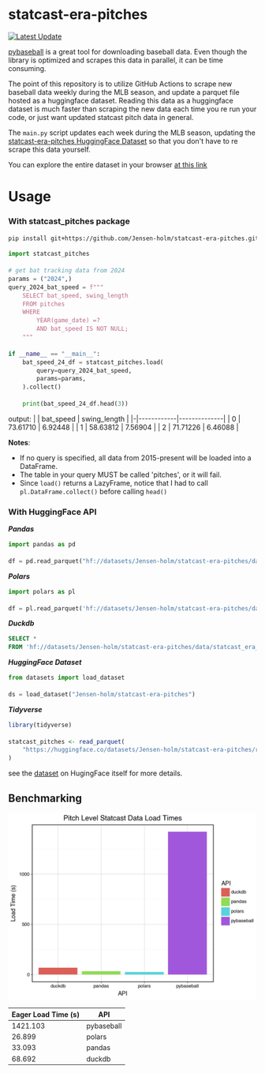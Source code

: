 # statcast-era-pitches

[![Latest Update](https://github.com/Jensen-holm/statcast-era-pitches/actions/workflows/update_statcast_data.yml/badge.svg)](https://github.com/Jensen-holm/statcast-era-pitches/actions/workflows/update_statcast_data.yml)

[pybaseball](https://github.com/jldbc/pybaseball) is a great tool for downloading baseball data. Even though the library is optimized and scrapes this data in parallel, it can be time consuming. 
 
The point of this repository is to utilize GitHub Actions to scrape new baseball data weekly during the MLB season, and update a parquet file hosted as a huggingface dataset. Reading this data as a huggingface dataset is much faster than scraping the new data each time you re run your code, or just want updated statcast pitch data in general.

The `main.py` script updates each week during the MLB season, updating the [statcast-era-pitches HuggingFace Dataset](https://huggingface.co/datasets/Jensen-holm/statcast-era-pitches) so that you don't have to re scrape this data yourself. 

You can explore the entire dataset in your browser [at this link](https://huggingface.co/datasets/Jensen-holm/statcast-era-pitches/viewer/default/train)

# Usage

### With statcast_pitches package

```bash
pip install git+https://github.com/Jensen-holm/statcast-era-pitches.git
```

```python
import statcast_pitches

# get bat tracking data from 2024
params = ("2024",)
query_2024_bat_speed = f"""
    SELECT bat_speed, swing_length
    FROM pitches
    WHERE 
        YEAR(game_date) =?
        AND bat_speed IS NOT NULL;
    """

if __name__ == "__main__":
    bat_speed_24_df = statcast_pitches.load(
        query=query_2024_bat_speed,
        params=params,
    ).collect()

    print(bat_speed_24_df.head(3))
```

output: 
| | bat_speed  | swing_length |
|-|------------|--------------|
| 0 | 73.61710 | 6.92448 |
| 1 | 58.63812 | 7.56904 |
| 2 | 71.71226 | 6.46088 |

**Notes**:
- If no query is specified, all data from 2015-present will be loaded into a DataFrame.
- The table in your query MUST be called 'pitches', or it will fail.
- Since `load()` returns a LazyFrame, notice that I had to call `pl.DataFrame.collect()` before calling `head()`

### With HuggingFace API

***Pandas***

```python
import pandas as pd

df = pd.read_parquet("hf://datasets/Jensen-holm/statcast-era-pitches/data/statcast_era_pitches.parquet")
```

***Polars***

```python
import polars as pl

df = pl.read_parquet('hf://datasets/Jensen-holm/statcast-era-pitches/data/statcast_era_pitches.parquet')
```

***Duckdb***

```sql
SELECT *
FROM 'hf://datasets/Jensen-holm/statcast-era-pitches/data/statcast_era_pitches.parquet';
```

***HuggingFace Dataset***

```python
from datasets import load_dataset

ds = load_dataset("Jensen-holm/statcast-era-pitches")
```

***Tidyverse***
```r
library(tidyverse)

statcast_pitches <- read_parquet(
    "https://huggingface.co/datasets/Jensen-holm/statcast-era-pitches/resolve/main/data/statcast_era_pitches.parquet"
)
```

see the [dataset](https://huggingface.co/datasets/Jensen-holm/statcast-era-pitches) on HugingFace itself for more details. 

## Benchmarking

![dataset_load_times](dataset_load_times.png)

| Eager Load Time (s) | API |
|---------------|-----|
| 1421.103 | pybaseball |
| 26.899 | polars |
| 33.093 | pandas |
| 68.692 | duckdb |
